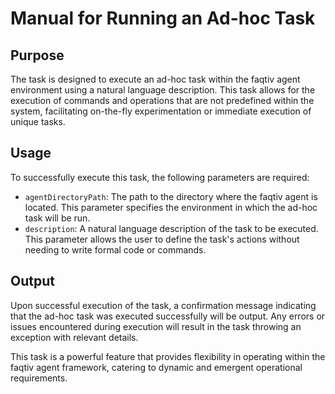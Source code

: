 # Manual for Running an Ad-hoc Task

## Purpose

The task is designed to execute an ad-hoc task within the faqtiv agent environment using a natural language description. This task allows for the execution of commands and operations that are not predefined within the system, facilitating on-the-fly experimentation or immediate execution of unique tasks.

## Usage

To successfully execute this task, the following parameters are required:

- `agentDirectoryPath`: The path to the directory where the faqtiv agent is located. This parameter specifies the environment in which the ad-hoc task will be run.
- `description`: A natural language description of the task to be executed. This parameter allows the user to define the task's actions without needing to write formal code or commands.

## Output

Upon successful execution of the task, a confirmation message indicating that the ad-hoc task was executed successfully will be output. Any errors or issues encountered during execution will result in the task throwing an exception with relevant details.

This task is a powerful feature that provides flexibility in operating within the faqtiv agent framework, catering to dynamic and emergent operational requirements.